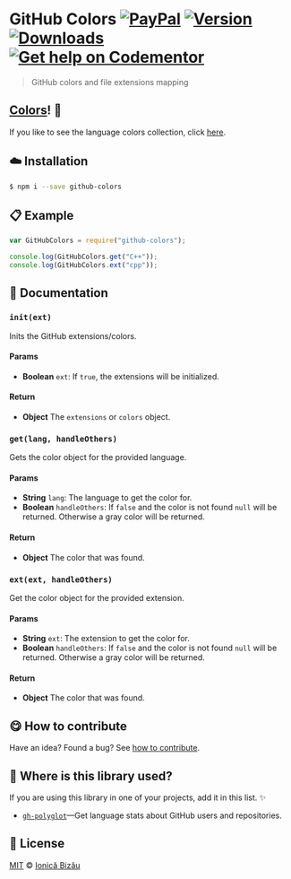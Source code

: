 
# GitHub Colors [![PayPal](https://img.shields.io/badge/%24-paypal-f39c12.svg)][paypal-donations] [![Version](https://img.shields.io/npm/v/github-colors.svg)](https://www.npmjs.com/package/github-colors) [![Downloads](https://img.shields.io/npm/dt/github-colors.svg)](https://www.npmjs.com/package/github-colors) [![Get help on Codementor](https://cdn.codementor.io/badges/get_help_github.svg)](https://www.codementor.io/johnnyb?utm_source=github&utm_medium=button&utm_term=johnnyb&utm_campaign=github)

> GitHub colors and file extensions mapping

## [Colors](/colors.md)! :art:

If you like to see the language colors collection, click [here](/colors.md).


## :cloud: Installation

```sh
$ npm i --save github-colors
```


## :clipboard: Example



```js
var GitHubColors = require("github-colors");

console.log(GitHubColors.get("C++"));
console.log(GitHubColors.ext("cpp"));
```

## :memo: Documentation


### `init(ext)`
Inits the GitHub extensions/colors.

#### Params
- **Boolean** `ext`: If `true`, the extensions will be initialized.

#### Return
- **Object** The `extensions` or `colors` object.

### `get(lang, handleOthers)`
Gets the color object for the provided language.

#### Params
- **String** `lang`: The language to get the color for.
- **Boolean** `handleOthers`: If `false` and the color is not found `null` will be returned. Otherwise a gray color will be returned.

#### Return
- **Object** The color that was found.

### `ext(ext, handleOthers)`
Get the color object for the provided extension.

#### Params
- **String** `ext`: The extension to get the color for.
- **Boolean** `handleOthers`: If `false` and the color is not found `null` will be returned. Otherwise a gray color will be returned.

#### Return
- **Object** The color that was found.



## :yum: How to contribute
Have an idea? Found a bug? See [how to contribute][contributing].

## :dizzy: Where is this library used?
If you are using this library in one of your projects, add it in this list. :sparkles:


 - [`gh-polyglot`](https://github.com/IonicaBizau/node-gh-polyglot)—Get language stats about GitHub users and repositories.

## :scroll: License

[MIT][license] © [Ionică Bizău][website]

[paypal-donations]: https://www.paypal.com/cgi-bin/webscr?cmd=_s-xclick&hosted_button_id=RVXDDLKKLQRJW
[donate-now]: http://i.imgur.com/6cMbHOC.png

[license]: http://showalicense.com/?fullname=Ionic%C4%83%20Biz%C4%83u%20%3Cbizauionica%40gmail.com%3E%20(http%3A%2F%2Fionicabizau.net)&year=2014#license-mit
[website]: http://ionicabizau.net
[contributing]: /CONTRIBUTING.md
[docs]: /DOCUMENTATION.md
